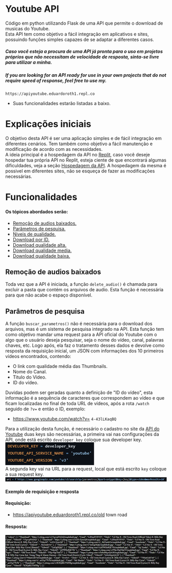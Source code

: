 # Youtube API
Código em python utilizando Flask de uma API que permite o download de musicas do Youtube.<br>
Esta API tem como objetivo a fácil integração em aplicativos e sites, possuindo funções simples capazes de se adaptar a diferentes casos. <br>
##### Caso você esteja a procura de uma API já pronta para o uso em projetos próprios que não necessitam de velocidade de resposta, sinta-se livre para utilizar a minha.
##### If you are looking for an API ready for use in your own projects that do not require speed of response, feel free to use my.
`https://apiyoutube.eduardoroth1.repl.co` <br>
- Suas funcionalidades estarão listadas a baixo.
# Explicações iniciais
O objetivo desta API é ser uma aplicação simples e de fácil integração em diferentes cenários. Tem também como objetivo a fácil manutenção e modificação de acordo com as necessidades.<br>
A ideia principal é a hospedagem da API no <a href="https://replit.com">Replit</a>, caso você deseje hospedar tua própria API no Replit, esteja ciente de que encontrará algumas dificuldades, veja a seção <a href="#hospedar">Hospedagem da API</a>. A hospedagem da mesma é possivel em diferentes sites, não se esqueça de fazer as modificações necessárias.

# Funcionalidades
#### Os tópicos abordados serão:
- <a href="#deletar">Remoção de audios baixados.<a> <br>
- <a href="#parametros">Parâmetros de pesquisa.<a> <br>
- <a href="#get_id">Niveis de qualidade.<a> <br>
- <a href="#down_id">Download por ID.<a> <br>
- <a href="#down_alto">Download qualidade alta.<a> <br>
- <a href="#down_meio">Download qualidade media.<a> <br>
- <a href="#down_baixo">Download qualidade baixa.<a> <br>

<h2 id="deletar">Remoção de audios baixados</h2>

Toda vez que a API é iniciada, a função `delete_audio()` é chamada para excluir a pasta que contém os arquivos de audio. Esta função é necessária para que não acabe o espaço disponível.

<h2 id="parametros">Parâmetros de pesquisa</h2>

A função `buscar_parametros()` não é necessária para o download dos arquivos, mas é um sistema de pesquisa integrado na API. Esta função tem como objetivo mandar uma request para a API oficial do Youtube com o algo que o usuário deseja pesquisar, seja o nome do vídeo, canal, palavras chaves, etc. Logo após, ela faz o tratamento desses dados e devolve como resposta da requisição inicial, um JSON com informações dos 10 primeiros vídeos encontrados, contendo:<br> 

- O link com qualidade média das Thumbnails. <br>
- Nome do Canal.<br>
- Titulo do Vídeo.<br>
- ID do vídeo.<br>

Duvidas podem ser geradas quanto a definição de "ID do vídeo", esta informação é a sequência de caracteres que correspondem ao vídeo e que ficam localizadas no final de toda URL de vídeos, após a rota `/watch` seguido de `?v=` e então o ID, exemplo:<br>
- https://www.youtube.com/watch?v= `4-43lLKaqBQ`<br>

Para a utilização desta função, é necessário o cadastro no site da <a href="https://developers.google.com/youtube/v3?hl=pt-br">API do Youtube</a> duas keys são necessárias, a primeira vai nas configurações da API, onde está escrito `developer_key` coloque sua developer key.<br>
<img src="img/developer_key.png"><br>
A segunda key vai na URL para a request, local que está escrito `key` coloque a sua request key.<br>
<img src="img/url_key.png"><br>
#### Exemplo de requisição e resposta
#### Requisição: 
- https://apiyoutube.eduardoroth1.repl.co/old town road <br>

#### Resposta:
<img src="img/json_response.png"><br>

